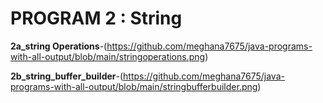 # PROGRAM 2 : String

**2a_string Operations**-(https://github.com/meghana7675/java-programs-with-all-output/blob/main/stringoperations.png)

**2b_string_buffer_builder**-(https://github.com/meghana7675/java-programs-with-all-output/blob/main/stringbufferbuilder.png)


